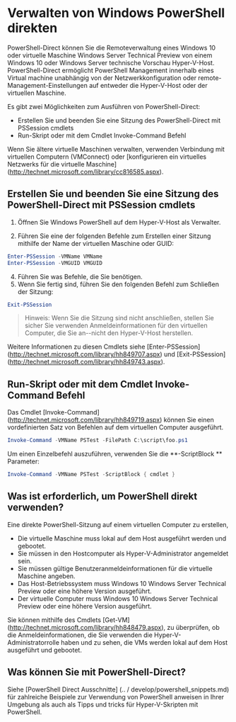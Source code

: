 ﻿# Verwalten von Windows PowerShell direkten #
PowerShell-Direct können Sie die Remoteverwaltung eines Windows 10 oder virtuelle Maschine Windows Server Technical Preview von einem Windows 10 oder Windows Server technische Vorschau Hyper-V-Host. PowerShell-Direct ermöglicht PowerShell Management innerhalb eines Virtual machine unabhängig von der Netzwerkkonfiguration oder remote-Management-Einstellungen auf entweder die Hyper-V-Host oder der virtuellen Maschine. 

Es gibt zwei Möglichkeiten zum Ausführen von PowerShell-Direct:  
* Erstellen Sie und beenden Sie eine Sitzung des PowerShell-Direct mit PSSession cmdlets
* Run-Skript oder mit dem Cmdlet Invoke-Command Befehl

Wenn Sie ältere virtuelle Maschinen verwalten, verwenden Verbindung mit virtuellen Computern (VMConnect) oder [konfigurieren ein virtuelles Netzwerks für die virtuelle Maschine] (http://technet.microsoft.com/library/cc816585.aspx). 

## Erstellen Sie und beenden Sie eine Sitzung des PowerShell-Direct mit PSSession cmdlets
1. Öffnen Sie Windows PowerShell auf dem Hyper-V-Host als Verwalter.

3. Führen Sie eine der folgenden Befehle zum Erstellen einer Sitzung mithilfe der Name der virtuellen Maschine oder GUID:  
``` PowerShell
Enter-PSSession -VMName VMName
Enter-PSSession -VMGUID VMGUID
```

4. Führen Sie was Befehle, die Sie benötigen. 
5. Wenn Sie fertig sind, führen Sie den folgenden Befehl zum Schließen der Sitzung:  
``` PowerShell
Exit-PSSession 
``` 

> Hinweis: Wenn Sie die Sitzung sind nicht anschließen, stellen Sie sicher Sie verwenden Anmeldeinformationen für den virtuellen Computer, die Sie an--nicht den Hyper-V-Host herstellen.

Weitere Informationen zu diesen Cmdlets siehe [Enter-PSSession] (http://technet.microsoft.com/library/hh849707.aspx) und [Exit-PSSession] (http://technet.microsoft.com/library/hh849743.aspx). 

## Run-Skript oder mit dem Cmdlet Invoke-Command Befehl

Das Cmdlet [Invoke-Command] (http://technet.microsoft.com/library/hh849719.aspx) können Sie einen vordefinierten Satz von Befehlen auf dem virtuellen Computer ausgeführt. 

 ``` PowerShell
 Invoke-Command -VMName PSTest -FilePath C:\script\foo.ps1 
 ```

Um einen Einzelbefehl auszuführen, verwenden Sie die **-ScriptBlock ** Parameter:

 ``` PowerShell
 Invoke-Command -VMName PSTest -ScriptBlock { cmdlet } 
 ```

## Was ist erforderlich, um PowerShell direkt verwenden?
Eine direkte PowerShell-Sitzung auf einem virtuellen Computer zu erstellen,
* Die virtuelle Maschine muss lokal auf dem Host ausgeführt werden und gebootet. 
* Sie müssen in den Hostcomputer als Hyper-V-Administrator angemeldet sein.
* Sie müssen gültige Benutzeranmeldeinformationen für die virtuelle Maschine angeben.
* Das Host-Betriebssystem muss Windows 10 Windows Server Technical Preview oder eine höhere Version ausgeführt.  
* Der virtuelle Computer muss Windows 10 Windows Server Technical Preview oder eine höhere Version ausgeführt.  

Sie können mithilfe des Cmdlets [Get-VM] (http://technet.microsoft.com/library/hh848479.aspx), zu überprüfen, ob die Anmeldeinformationen, die Sie verwenden die Hyper-V-Administratorrolle haben und zu sehen, die VMs werden lokal auf dem Host ausgeführt und gebootet.

## Was können Sie mit PowerShell-Direct?

Siehe [PowerShell Direct Ausschnitte] (.. / develop/powershell_snippets.md) für zahlreiche Beispiele zur Verwendung von PowerShell anweisen in Ihrer Umgebung als auch als Tipps und tricks für Hyper-V-Skripten mit PowerShell.


